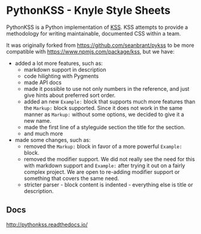 # PythonKSS - Knyle Style Sheets

PythonKSS is a Python implementation of [KSS](http://warpspire.com/kss). KSS attempts to provide a
methodology for writing maintainable, documented CSS within a team.

It was originally forked from https://github.com/seanbrant/pykss to be more 
compatible with https://www.npmjs.com/package/kss, but we have:

- added a lot more features, such as:
    - markdown support in description
    - code hilighting with Pygments
    - made API docs
    - made it possible to use not only numbers in the reference, and just give hints
      about preferred sort order.
    - added an new ``Example:`` block that supports much more features than the
      ``Markup:`` block supported. Since it does not work in the same manner as
      ``Markup:`` without some options, we decided to give it a new name.
    - made the first line of a styleguide section the title for the section.
    - and much more
- made some changes, such as:
    - removed the ``Markup:`` block in favor of a more powerful ``Example:`` block.
    - removed the modifier support. We did not really see the need for
      this with markdown support and ``Example:`` after trying it out on a fairly complex
      project. We are open to re-adding modifier support or something that covers the same
      need.
    - stricter parser - block content is indented - everything else is title or description.


## Docs
http://pythonkss.readthedocs.io/
